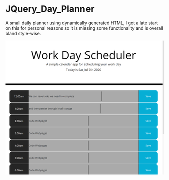 # JQuery_Day_Planner

A small daily planner using dynamically generated HTML, I got a late start on this for personal reasons so it is missing some functionality and is overall bland style-wise.

![Alt text](assets/day%20planner.png)
